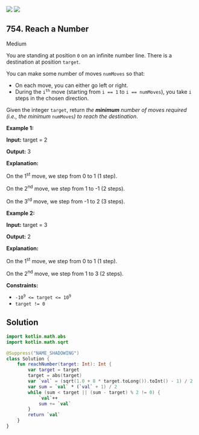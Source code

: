 [![](https://img.shields.io/github/stars/javadev/LeetCode-in-Kotlin?label=Stars&style=flat-square)](https://github.com/javadev/LeetCode-in-Kotlin)
[![](https://img.shields.io/github/forks/javadev/LeetCode-in-Kotlin?label=Fork%20me%20on%20GitHub%20&style=flat-square)](https://github.com/javadev/LeetCode-in-Kotlin/fork)

## 754\. Reach a Number

Medium

You are standing at position `0` on an infinite number line. There is a destination at position `target`.

You can make some number of moves `numMoves` so that:

*   On each move, you can either go left or right.
*   During the <code>i<sup>th</sup></code> move (starting from `i == 1` to `i == numMoves`), you take `i` steps in the chosen direction.

Given the integer `target`, return _the **minimum** number of moves required (i.e., the minimum_ `numMoves`_) to reach the destination_.

**Example 1:**

**Input:** target = 2

**Output:** 3

**Explanation:** 

On the 1<sup>st</sup> move, we step from 0 to 1 (1 step). 

On the 2<sup>nd</sup> move, we step from 1 to -1 (2 steps). 

On the 3<sup>rd</sup> move, we step from -1 to 2 (3 steps).

**Example 2:**

**Input:** target = 3

**Output:** 2

**Explanation:** 

On the 1<sup>st</sup> move, we step from 0 to 1 (1 step). 

On the 2<sup>nd</sup> move, we step from 1 to 3 (2 steps).

**Constraints:**

*   <code>-10<sup>9</sup> <= target <= 10<sup>9</sup></code>
*   `target != 0`

## Solution

```kotlin
import kotlin.math.abs
import kotlin.math.sqrt

@Suppress("NAME_SHADOWING")
class Solution {
    fun reachNumber(target: Int): Int {
        var target = target
        target = abs(target)
        var `val` = (sqrt(1.0 + 8 * target.toLong()).toInt() - 1) / 2
        var sum = `val` * (`val` + 1) / 2
        while (sum < target || (sum - target) % 2 != 0) {
            `val`++
            sum += `val`
        }
        return `val`
    }
}
```